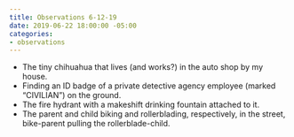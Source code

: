 ```yaml
---
title: Observations 6-12-19
date: 2019-06-22 18:00:00 -05:00
categories:
- observations
---
```


- The tiny chihuahua that lives (and works?) in the auto shop by my house.
- Finding an ID badge of a private detective agency employee (marked “CIVILIAN”) on the ground.
- The fire hydrant with a makeshift drinking fountain attached to it.
- The parent and child biking and rollerblading, respectively, in the street, bike-parent pulling the rollerblade-child.